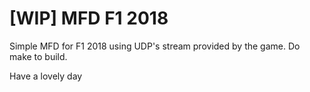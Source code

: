 # [WIP] MFD F1 2018

Simple MFD for F1 2018 using UDP's stream provided by the game.
Do make to build.

Have a lovely day
